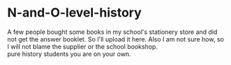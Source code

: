 # N-and-O-level-history
A few people bought some books in my school's stationery store and did not get the answer booklet. So I'll upload it here. Also I am not sure how, so I will not blame the supplier or the school bookshop.   
pure history students you are on your own.
